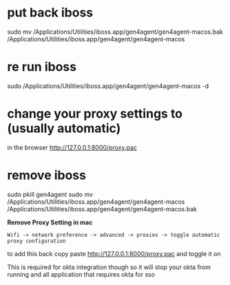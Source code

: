# put back iboss

sudo mv /Applications/Utilities/iboss.app/gen4agent/gen4agent-macos.bak /Applications/Utilities/iboss.app/gen4agent/gen4agent-macos 

# re run iboss
sudo /Applications/Utilities/iboss.app/gen4agent/gen4agent-macos -d

# change your proxy settings to (usually automatic)
in the browser http://127.0.0.1:8000/proxy.pac

# remove iboss
sudo pkill gen4agent
sudo mv /Applications/Utilities/iboss.app/gen4agent/gen4agent-macos /Applications/Utilities/iboss.app/gen4agent/gen4agent-macos.bak


**Remove Proxy Setting in mac**
```
Wifi -> network preference -> advanced -> proxies -> toggle automatic proxy configuration
```
to add this back copy paste http://127.0.0.1:8000/proxy.pac and toggle it on


This is required for okta integration though so it will stop your okta from running
and all application that requires okta for sso
